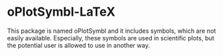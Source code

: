 # oPlotSymbl-LaTeX
This package is named oPlotSymbl and it includes symbols, which are not easily available. Especially, these symbols are used in scientific plots, but the potential user is allowed to use in another way. 
